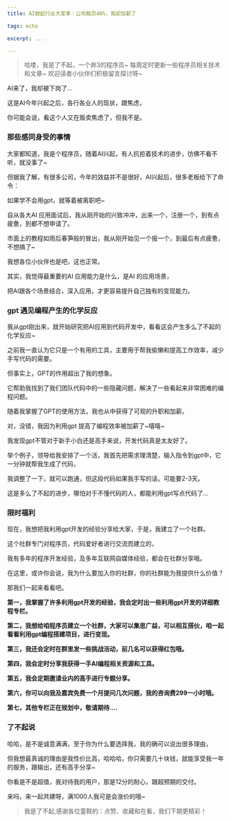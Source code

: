 ```yaml
---
title: AI掀起行业大变革：公司裁员40%，我却加薪了

tags: echo

excerpt: ...

---
```




> 哈喽，我是了不起，一个奔3的程序员~
>每周定时更新一些程序员相关技术和文章~ 
>欢迎读者小伙伴们积极留言探讨呀~

AI来了，我却被下岗了...

这是AI今年兴起之后，各行各业人的现状，跟焦虑，

你可能会说，看这个人又在贩卖焦虑了，但我不是。

### 那些感同身受的事情

大家都知道，我是个程序员，随着AI兴起，有人抗拒着技术的进步，彷佛不看不听，就没事了~

但据我了解，有很多公司，今年的效益并不是很好，AI兴起后，很多老板给下了命令：

如果学不会用gpt，就等着被离职吧~

自从各大AI 应用面试后，我从刚开始的兴致冲冲，出来一个，注册一个，到有点疲惫，到都不想申请了。

市面上的教程如雨后春笋般的冒出，我从刚开始见一个报一个，到最后有点疲惫，不想搞了~

我想各位小伙伴也是吧，这也正常。

其实，我觉得最重要的AI 应用能力是什么，是AI 的应用场景，

把AI跟各个场景结合，深入应用，才更容易提升自己独有的变现能力。

### gpt 遇见编程产生的化学反应

我从gpt刚出来，就开始研究把AI应用到代码开发中，看看这会产生多么了不起的化学反应~

之前我一直认为它只是一个有用的工具，主要用于帮我偷懒和提高工作效率，减少手写代码的需要。

但事实上，GPT的作用超出了我的想象。

它帮助我找到了我们团队代码中的一些隐藏问题，解决了一些看起来非常困难的编程问题。

随着我掌握了GPT的使用方法，我也从中获得了可观的升职和加薪。

对，没错，我因为利用gpt 提高了编程效率被加薪了~嘻嘻~

我发现gpt不管对于新手小白还是高手来说，开发代码真是太友好了。

举个例子，领导给我安排了一个活，我首先把需求理清楚，输入指令到gpt中，它一分钟就帮我生成了代码，

我调整了一下，就可以跑通，但这段代码如果我手写的话，可能要2-3天。

这是多么了不起的进步，哪怕对于不懂代码的人，都能利用gpt写点代码了...

### 限时福利

现在，我想把我利用gpt开发的经验分享给大家，于是，我建立了一个社群。

这个社群专门对程序员，代码爱好者进行交流而建立的，

我有多年的程序开发经验，及多年互联网自媒体经验，都会在社群分享哦。

在这里，或许你会说，我为什么要加入你的社群，你的社群能为我提供什么价值？ 

那我们一起来看看吧。

**第一，我掌握了许多利用gpt开发的经验，我会定时出一些利用gpt开发的详细教程专栏。**

**第二，我想给咱程序员建立一个社群，大家可以集思广益，可以相互搭伙，咱一起看看利用gpt编程搭建项目，进行变现。**

**第三，我还会定时在群里发一些挑战活动，前几名可以获得红包哦。**

**第四，我会定时分享我获得一手AI编程相关资源和工具。**

**第五，我会定期邀请业内的高手进行专题分享。**

**第六，你可以向我及嘉宾免费一个月提问几次问题，我的咨询费299一小时哦。**

**第七，其他专栏正在规划中，敬请期待....**


### 了不起说

哈哈，是不是诚意满满，至于你为什么要选择我，我的确可以说出很多理由，

但我想最真诚的理由是我性价比高，哈哈哈，你只需要几十块钱，就能享受我一年的服务，跟输出，还有高手分享~

你看是不是超值，我对待我的用户，那是12分的耐心，跟超预期的交付。

来吗，来一起共建呀，满1000人我可是会涨价的哦~

> 我是了不起,感谢各位童鞋的：点赞、收藏和在看，我们下期更精彩！